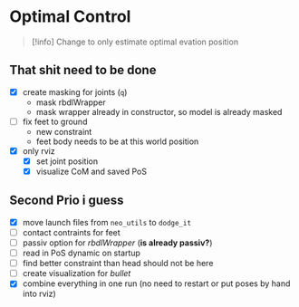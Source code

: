 # Optimal Control
> [!info] Change to only estimate optimal evation position
## That shit need to be done
- [x] create masking for joints (`q`)
    - mask rbdlWrapper
    - mask wrapper already in constructor, so model is already masked
- [ ] fix feet to ground
    - new constraint
    - feet body needs to be at this world position
- [x] only rviz
    - [x] set joint position
    - [x] visualize CoM and saved PoS
## Second Prio i guess
- [x] move launch files from `neo_utils` to `dodge_it`
- [ ] contact contraints for feet
- [ ] passiv option for *rbdlWrapper* (**is already passiv?**)
- [ ] read in PoS dynamic on startup
- [ ] find better constraint than head should not be here
- [ ] create visualization for *bullet*
- [x] combine everything in one run (no need to restart or put poses by hand into rviz)
